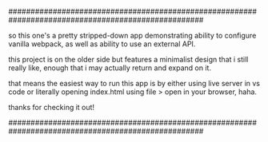 ####################################################################################################

so this one's a pretty stripped-down app demonstrating ability to configure vanilla webpack,
as well as ability to use an external API.

this project is on the older side but features a minimalist design that i still really like,
enough that i may actually return and expand on it.

that means the easiest way to run this app is by either using live server in vs code
or literally opening index.html using file > open in your browser, haha.

thanks for checking it out!

####################################################################################################
